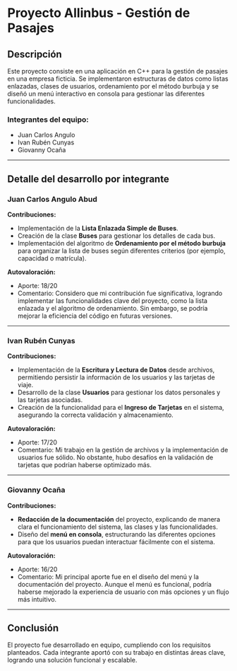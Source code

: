 # Proyecto Allinbus - Gestión de Pasajes

## Descripción
Este proyecto consiste en una aplicación en C++ para la gestión de pasajes en una empresa ficticia. Se implementaron estructuras de datos como listas enlazadas, clases de usuarios, ordenamiento por el método burbuja y se diseñó un menú interactivo en consola para gestionar las diferentes funcionalidades.

### Integrantes del equipo:
- Juan Carlos Angulo
- Ivan Rubén Cunyas
- Giovanny Ocaña

---

## Detalle del desarrollo por integrante

### Juan Carlos Angulo Abud
**Contribuciones:**
- Implementación de la **Lista Enlazada Simple de Buses**.
- Creación de la clase **Buses** para gestionar los detalles de cada bus.
- Implementación del algoritmo de **Ordenamiento por el método burbuja** para organizar la lista de buses según diferentes criterios (por ejemplo, capacidad o matrícula).

**Autovaloración:**
- Aporte: 18/20  
- Comentario: Considero que mi contribución fue significativa, logrando implementar las funcionalidades clave del proyecto, como la lista enlazada y el algoritmo de ordenamiento. Sin embargo, se podría mejorar la eficiencia del código en futuras versiones.

---

### Ivan Rubén Cunyas
**Contribuciones:**
- Implementación de la **Escritura y Lectura de Datos** desde archivos, permitiendo persistir la información de los usuarios y las tarjetas de viaje.
- Desarrollo de la clase **Usuarios** para gestionar los datos personales y las tarjetas asociadas.
- Creación de la funcionalidad para el **Ingreso de Tarjetas** en el sistema, asegurando la correcta validación y almacenamiento.

**Autovaloración:**
- Aporte: 17/20  
- Comentario: Mi trabajo en la gestión de archivos y la implementación de usuarios fue sólido. No obstante, hubo desafíos en la validación de tarjetas que podrían haberse optimizado más.

---

### Giovanny Ocaña
**Contribuciones:**
- **Redacción de la documentación** del proyecto, explicando de manera clara el funcionamiento del sistema, las clases y las funcionalidades.
- Diseño del **menú en consola**, estructurando las diferentes opciones para que los usuarios puedan interactuar fácilmente con el sistema.

**Autovaloración:**
- Aporte: 16/20  
- Comentario: Mi principal aporte fue en el diseño del menú y la documentación del proyecto. Aunque el menú es funcional, podría haberse mejorado la experiencia de usuario con más opciones y un flujo más intuitivo.

---

## Conclusión
El proyecto fue desarrollado en equipo, cumpliendo con los requisitos planteados. Cada integrante aportó con su trabajo en distintas áreas clave, logrando una solución funcional y escalable.
